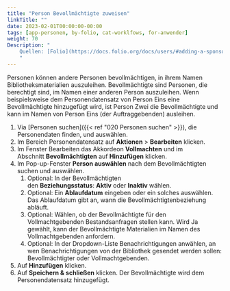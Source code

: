 ```yaml
---
title: "Person Bevollmächtigte zuweisen"
linkTitle: ""
date: 2023-02-01T00:00:00-00:00
tags: [app-personen, by-folio, cat-worklfows, for-anwender]
weight: 70
Description: "
    Quellen: [Folio](https://docs.folio.org/docs/users/#adding-a-sponsor-to-a-user-record) <!-- & [GBV](https://info.gebev.de/pages/viewpage.action?pageId=) -->
    "
---
```


Personen können andere Personen bevollmächtigen, in ihrem Namen Bibliotheksmaterialien auszuleihen. Bevollmächtigte sind Personen, die berechtigt sind, im Namen einer anderen Person auszuleihen. Wenn beispielsweise dem Personendatensatz von Person Eins eine Bevollmächtigte hinzugefügt wird, ist Person Zwei die Bevollmächtigte und kann im Namen von Person Eins (der Auftraggebenden) ausleihen.

1.  Via [Personen suchen]({{< ref "020 Personen suchen" >}}), die Personendaten finden, und auswählen.
2.  Im Bereich Personendatensatz auf **Aktionen** \> **Bearbeiten** klicken.
3.  Im Fenster Bearbeiten das Akkordeon **Vollmachten** und im Abschnitt **Bevollmächtigten** auf **Hinzufügen** klicken.
4.  Im Pop-up-Fenster **Person auswählen** nach dem Bevollmächtigten suchen und auswählen.
    1.  Optional: In der Bevollmächtigten den **Beziehungsstatus**: **Aktiv** oder **Inaktiv** wählen.
    2.  Optional: Ein **Ablaufdatum** eingeben oder ein solches auswählen. Das Ablaufdatum gibt an, wann die Bevollmächtigtenbeziehung abläuft.
    3.  Optional: Wählen, ob der Bevollmächtigte für den Vollmachtgebenden Bestandsanfragen stellen kann. Wird Ja gewählt, kann der Bevollmächtigte Materialien im Namen des Vollmachtgebenden anfordern.
    4.  Optional: In der Dropdown-Liste Benachrichtigungen anwählen, an wen Benachrichtigungen von der Bibliothek gesendet werden sollen: Bevollmächtigter oder Vollmachtgebenden.
5.  Auf **Hinzufügen** klicken.
6.  Auf **Speichern & schließen** klicken. Der Bevollmächtigte wird dem Personendatensatz hinzugefügt.
